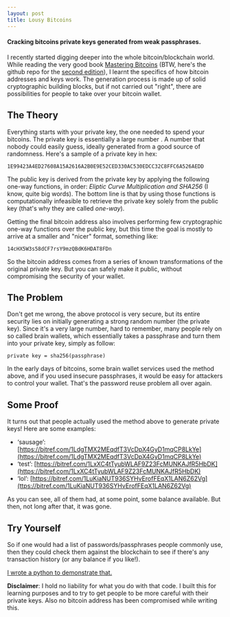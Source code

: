 ```yaml
---
layout: post
title: Lousy Bitcoins
---
```


#### Cracking bitcoins private keys generated from weak passphrases.

I recently started digging deeper into the whole bitcoin/blockchain world. While reading the very good book [Mastering Bitcoins](https://www.bitcoinbook.info/) (BTW, here's the github repo for the [second edition](https://github.com/bitcoinbook/bitcoinbook)), I learnt the specifics of how bitcoin addresses and keys work. The generation process is made up of solid cryptographic building blocks, but if not carried out "right", there are possibilities for people to take over your bitcoin wallet.

## The Theory

Everything starts with your private key, the one needed to spend your bitcoins. The private key is essentially a large number . A number that nobody could easily guess, ideally generated from a good source of randomness. Here's a sample of a private key in hex:

```
1E99423A4ED27608A15A2616A2B0E9E52CED330AC530EDCC32C8FFC6A526AEDD
```

The public key is derived from the private key by applying the following one-way functions, in order: *Eliptic Curve Multiplication and SHA256* (I know, quite big words). The bottom line is that by using those functions is computationally infeasible to retrieve the private key solely from the public key (that's why they are called *one-way*).

Getting the final bitcoin address also involves performing few cryptographic one-way functions over the public key, but this time the goal is mostly to arrive at a smaller and "nicer" format, something like:

```
14cHX5W3s58dCF7rsY9mzQBdK6HDAT8FDn
```

So the bitcoin address comes from a series of known transformations of the original private key. But you can safely make it public, without compromising the security of your wallet.

## The Problem

Don't get me wrong, the above protocol is very secure, but its entire security lies on initially generating a strong random number (the private key). Since it's a very large number, hard to remember, many people rely on so called brain wallets, which essentially takes a passphrase and turn them into your private key, simply as follow:

```
private key = sha256(passphrase)
```

In the early days of bitcoins, some brain wallet services used the method above, and if you used insecure passphrases, it would be easy for attackers to control your wallet. That's the password reuse problem all over again.

## Some Proof

It turns out that people actually used the method above to generate private keys! Here are some examples:

- ‘sausage’: [https://bitref.com/1LdgTMX2MEqdfT3VcDpX4GyD1mqCP8LkYe](https://bitref.com/1LdgTMX2MEqdfT3VcDpX4GyD1mqCP8LkYe)
- ‘test’: [https://bitref.com/1LxXC4tTyubWLAF9Z23FcMUNKAJfR5HbDK](https://bitref.com/1LxXC4tTyubWLAF9Z23FcMUNKAJfR5HbDK)
- ‘lol’: [https://bitref.com/1LuKiaNUT936SYHvErofFEqX1LAN6Z62Vg](ttps://bitref.com/1LuKiaNUT936SYHvErofFEqX1LAN6Z62Vg)

As you can see, all of them had, at some point, some balance available. But then, not long after that, it was gone.

## Try Yourself

So if one would had a list of passwords/passphrases people commonly use, then they could check them against the blockchain to see if there's any transaction history (or any balance if you like!).

[I wrote a python to demonstrate that.](https://github.com/joarleymoraes/lousy_bitcoins)

**Disclaimer**: I hold no liability for what you do with that code. I built this for learning purposes and to try to get people to be more careful with their private keys. Also no bitcoin address has been compromised while writing this.







